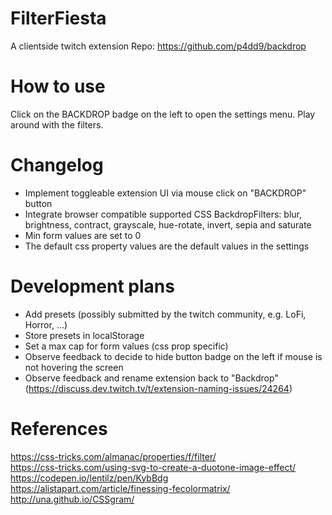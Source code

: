 # FilterFiesta

A clientside twitch extension
Repo: https://github.com/p4dd9/backdrop

# How to use

Click on the BACKDROP badge on the left to open the settings menu. Play around with the filters.

# Changelog

-   Implement toggleable extension UI via mouse click on "BACKDROP" button
-   Integrate browser compatible supported CSS BackdropFilters: blur, brightness, contract, grayscale, hue-rotate, invert, sepia and saturate
-   Min form values are set to 0
-   The default css property values are the default values in the settings

# Development plans

-   Add presets (possibly submitted by the twitch community, e.g. LoFi, Horror, ...)
-   Store presets in localStorage
-   Set a max cap for form values (css prop specific)
-   Observe feedback to decide to hide button badge on the left if mouse is not hovering the screen
-   Observe feedback and rename extension back to "Backdrop" (https://discuss.dev.twitch.tv/t/extension-naming-issues/24264)

# References

https://css-tricks.com/almanac/properties/f/filter/  
https://css-tricks.com/using-svg-to-create-a-duotone-image-effect/  
https://codepen.io/lentilz/pen/KybBdg  
https://alistapart.com/article/finessing-fecolormatrix/  
http://una.github.io/CSSgram/
